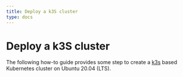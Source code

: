 ```yaml
---
title: Deploy a k3S cluster
type: docs
---
```


# Deploy a k3S cluster

The following how-to guide provides some step to create a [k3s](https://k3s.io/) based Kubernetes cluster on Ubuntu 20.04 \(LTS\).